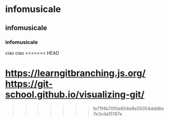 # infomusicale

## infomusicale

### infomusicale

ciao ciao
<<<<<<< HEAD

https://learngitbranching.js.org/
https://git-school.github.io/visualizing-git/
=======
>>>>>>> fe71f4b70f0e604e8e55054ddd6e7e3cda15187e
